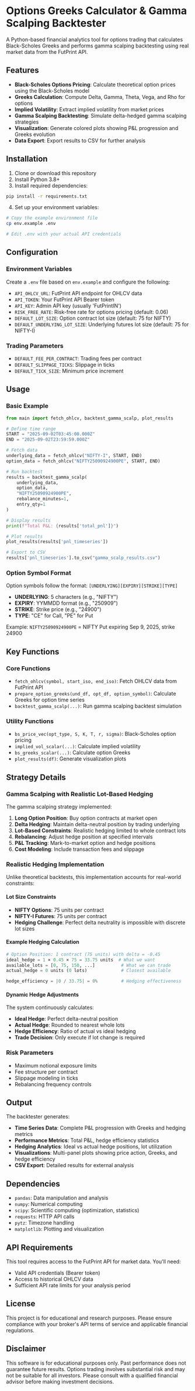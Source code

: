 # Options Greeks Calculator & Gamma Scalping Backtester

A Python-based financial analytics tool for options trading that calculates Black-Scholes Greeks and performs gamma scalping backtesting using real market data from the FutPrint API.

## Features

- **Black-Scholes Options Pricing**: Calculate theoretical option prices using the Black-Scholes model
- **Greeks Calculation**: Compute Delta, Gamma, Theta, Vega, and Rho for options
- **Implied Volatility**: Extract implied volatility from market prices
- **Gamma Scalping Backtesting**: Simulate delta-hedged gamma scalping strategies
- **Visualization**: Generate colored plots showing P&L progression and Greeks evolution
- **Data Export**: Export results to CSV for further analysis

## Installation

1. Clone or download this repository
2. Install Python 3.8+ 
3. Install required dependencies:

```bash
pip install -r requirements.txt
```

4. Set up your environment variables:

```bash
# Copy the example environment file
cp env.example .env

# Edit .env with your actual API credentials
```

## Configuration

### Environment Variables

Create a `.env` file based on `env.example` and configure the following:

- `API_OHLCV_URL`: FutPrint API endpoint for OHLCV data
- `API_TOKEN`: Your FutPrint API Bearer token
- `API_KEY`: Admin API key (usually 'FutPrintIN')
- `RISK_FREE_RATE`: Risk-free rate for options pricing (default: 0.06)
- `DEFAULT_LOT_SIZE`: Option contract lot size (default: 75 for NIFTY)
- `DEFAULT_UNDERLYING_LOT_SIZE`: Underlying futures lot size (default: 75 for NIFTY-I)

### Trading Parameters

- `DEFAULT_FEE_PER_CONTRACT`: Trading fees per contract
- `DEFAULT_SLIPPAGE_TICKS`: Slippage in ticks
- `DEFAULT_TICK_SIZE`: Minimum price increment

## Usage

### Basic Example

```python
from main import fetch_ohlcv, backtest_gamma_scalp, plot_results

# Define time range
START = "2025-09-02T03:45:00.000Z"
END = "2025-09-02T23:59:59.000Z"

# Fetch data
underlying_data = fetch_ohlcv("NIFTY-I", START, END)
option_data = fetch_ohlcv("NIFTY25090924900PE", START, END)

# Run backtest
results = backtest_gamma_scalp(
    underlying_data, 
    option_data, 
    "NIFTY25090924900PE", 
    rebalance_minutes=1, 
    entry_qty=1
)

# Display results
print(f"Total P&L: {results['total_pnl']}")

# Plot results
plot_results(results['pnl_timeseries'])

# Export to CSV
results['pnl_timeseries'].to_csv("gamma_scalp_results.csv")
```

### Option Symbol Format

Option symbols follow the format: `[UNDERLYING][EXPIRY][STRIKE][TYPE]`

- **UNDERLYING**: 5 characters (e.g., "NIFTY")
- **EXPIRY**: YYMMDD format (e.g., "250909")
- **STRIKE**: Strike price (e.g., "24900")
- **TYPE**: "CE" for Call, "PE" for Put

Example: `NIFTY25090924900PE` = NIFTY Put expiring Sep 9, 2025, strike 24900

## Key Functions

### Core Functions

- `fetch_ohlcv(symbol, start_iso, end_iso)`: Fetch OHLCV data from FutPrint API
- `prepare_option_greeks(und_df, opt_df, option_symbol)`: Calculate Greeks for option time series
- `backtest_gamma_scalp(...)`: Run gamma scalping backtest simulation

### Utility Functions

- `bs_price_vec(opt_type, S, K, T, r, sigma)`: Black-Scholes option pricing
- `implied_vol_scalar(...)`: Calculate implied volatility
- `bs_greeks_scalar(...)`: Calculate option Greeks
- `plot_results(df)`: Generate visualization plots

## Strategy Details

### Gamma Scalping with Realistic Lot-Based Hedging

The gamma scalping strategy implemented:

1. **Long Option Position**: Buy option contracts at market open
2. **Delta Hedging**: Maintain delta-neutral position by trading underlying
3. **Lot-Based Constraints**: Realistic hedging limited to whole contract lots
4. **Rebalancing**: Adjust hedge position at specified intervals
5. **P&L Tracking**: Mark-to-market option and hedge positions
6. **Cost Modeling**: Include transaction fees and slippage

### Realistic Hedging Implementation

Unlike theoretical backtests, this implementation accounts for real-world constraints:

#### **Lot Size Constraints**
- **NIFTY Options**: 75 units per contract
- **NIFTY-I Futures**: 75 units per contract
- **Hedging Challenge**: Perfect delta neutrality is impossible with discrete lot sizes

#### **Example Hedging Calculation**
```python
# Option Position: 1 contract (75 units) with delta = -0.45
ideal_hedge = 1 × 0.45 × 75 = 33.75 units  # What we want
available_lots = [0, 75, 150, ...]          # What we can trade
actual_hedge = 0 units (0 lots)             # Closest available

hedge_efficiency = |0 / 33.75| = 0%         # Hedging effectiveness
```

#### **Dynamic Hedge Adjustments**
The system continuously calculates:
- **Ideal Hedge**: Perfect delta-neutral position
- **Actual Hedge**: Rounded to nearest whole lots
- **Hedge Efficiency**: Ratio of actual vs ideal hedging
- **Trade Decision**: Only execute if lot change is required

### Risk Parameters

- Maximum notional exposure limits
- Fee structure per contract
- Slippage modeling in ticks
- Rebalancing frequency controls

## Output

The backtester generates:

- **Time Series Data**: Complete P&L progression with Greeks and hedging metrics
- **Performance Metrics**: Total P&L, hedge efficiency statistics
- **Hedging Analytics**: Ideal vs actual hedge positions, lot utilization
- **Visualizations**: Multi-panel plots showing price action, Greeks, and hedge efficiency
- **CSV Export**: Detailed results for external analysis

## Dependencies

- `pandas`: Data manipulation and analysis
- `numpy`: Numerical computing
- `scipy`: Scientific computing (optimization, statistics)
- `requests`: HTTP API calls
- `pytz`: Timezone handling
- `matplotlib`: Plotting and visualization

## API Requirements

This tool requires access to the FutPrint API for market data. You'll need:

- Valid API credentials (Bearer token)
- Access to historical OHLCV data
- Sufficient API rate limits for your analysis period

## License

This project is for educational and research purposes. Please ensure compliance with your broker's API terms of service and applicable financial regulations.

## Disclaimer

This software is for educational purposes only. Past performance does not guarantee future results. Options trading involves substantial risk and may not be suitable for all investors. Please consult with a qualified financial advisor before making investment decisions.
